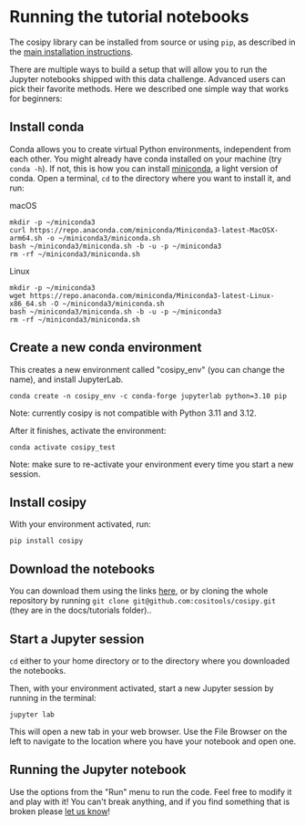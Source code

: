 # Running the tutorial notebooks

The cosipy library can be installed from source or using `pip`, as described in the [main installation instructions](https://cositools.github.io/cosipy/install.html).

There are multiple ways to build a setup that will allow you to run the Jupyter notebooks shipped with this data challenge. Advanced users can pick their favorite methods. Here we described one simple way that works for beginners:

## Install conda

Conda allows you to create virtual Python environments, independent from each other. You might already have conda installed on your machine (try `conda -h`). If not, this is how you can install [miniconda]([https://docs.anaconda.com/free/miniconda](https://docs.anaconda.com/free/miniconda/#quick-command-line-install)), a light version of conda. Open a terminal, `cd` to the directory where you want to install it, and run:

macOS
```
mkdir -p ~/miniconda3
curl https://repo.anaconda.com/miniconda/Miniconda3-latest-MacOSX-arm64.sh -o ~/miniconda3/miniconda.sh
bash ~/miniconda3/miniconda.sh -b -u -p ~/miniconda3
rm -rf ~/miniconda3/miniconda.sh
```

Linux
```
mkdir -p ~/miniconda3
wget https://repo.anaconda.com/miniconda/Miniconda3-latest-Linux-x86_64.sh -O ~/miniconda3/miniconda.sh
bash ~/miniconda3/miniconda.sh -b -u -p ~/miniconda3
rm -rf ~/miniconda3/miniconda.sh
```

## Create a new conda environment

This creates a new environment called "cosipy_env" (you can change the name), and install JupyterLab.

```
conda create -n cosipy_env -c conda-forge jupyterlab python=3.10 pip
```

Note: currently cosipy is not compatible with Python 3.11 and 3.12.

After it finishes, activate the environment:

```
conda activate cosipy_test  
```

Note: make sure to re-activate your environment every time you start a new session.

## Install cosipy

With your environment activated, run:

```
pip install cosipy
```

## Download the notebooks

You can download them using the links [here](https://cositools.github.io/cosipy/tutorials/index.html), or by cloning the whole repository by running `git clone git@github.com:cositools/cosipy.git` (they are in the docs/tutorials folder)..

## Start a Jupyter session

`cd` either to your home directory or to the directory where you downloaded the notebooks.

Then, with your environment activated, start a new Jupyter session by running in the terminal:

```
jupyter lab
```

This will open a new tab in your web browser. Use the File Browser on the left to navigate to the location where you have your notebook and open one.

## Running the Jupyter notebook

Use the options from the "Run" menu to run the code. Feel free to modify it and play with it! You can't break anything, and if you find something that is broken please [let us know](https://github.com/cositools/cosipy/issues)!

